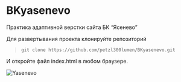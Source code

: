# BKyasenevo
Практика адаптивной верстки сайта БК “Ясенево”

Для развертывания проекта клонируйте репозиторий

> ``` git clone https://github.com/petzl300lumen/BKyasenevo.git ```

И откройте файл index.html в любом браузере.

![Yasenevo](assets/yasenevo.gif)